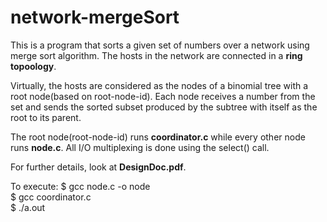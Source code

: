 # network-mergeSort

This is a program that sorts a given set of numbers over a network using merge sort algorithm. The hosts in the network are connected in a **ring topoology**.

Virtually, the hosts are considered as the nodes of a binomial tree with a root node(based on root-node-id). Each node receives a number from the set and sends the sorted subset produced by the subtree with itself as the root to its parent.

The root node(root-node-id) runs **coordinator.c** while every other node runs **node.c**. All I/O multiplexing is done using the select() call.

For further details, look at **DesignDoc.pdf**.

To execute:
  $ gcc node.c -o node  
  $ gcc coordinator.c  
  $ ./a.out <total-num-of-nodes> <root-node-id> <input-file>
